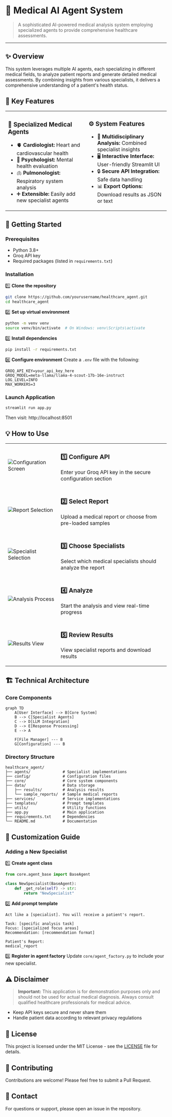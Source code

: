 # 🏥 Medical AI Agent System



> A sophisticated AI-powered medical analysis system employing specialized agents to provide comprehensive healthcare assessments.


---

## ✨ Overview

This system leverages multiple AI agents, each specializing in different medical fields, to analyze patient reports and generate detailed medical assessments. By combining insights from various specialists, it delivers a comprehensive understanding of a patient's health status.



## 🌟 Key Features

<table>
  <tr>
    <td width="50%">
      <h3>🧠 Specialized Medical Agents</h3>
      <ul>
        <li>🫀 <b>Cardiologist:</b> Heart and cardiovascular health</li>
        <li>🧠 <b>Psychologist:</b> Mental health evaluation</li>
        <li>🫁 <b>Pulmonologist:</b> Respiratory system analysis</li>
        <li>➕ <b>Extensible:</b> Easily add new specialist agents</li>
      </ul>
    </td>
    <td width="50%">
      <h3>⚙️ System Features</h3>
      <ul>
        <li>🔄 <b>Multidisciplinary Analysis:</b> Combined specialist insights</li>
        <li>🖥️ <b>Interactive Interface:</b> User-friendly Streamlit UI</li>
        <li>🔒 <b>Secure API Integration:</b> Safe data handling</li>
        <li>📊 <b>Export Options:</b> Download results as JSON or text</li>
      </ul>
    </td>
  </tr>
</table>

## 🚀 Getting Started

### Prerequisites

- Python 3.8+
- Groq API key
- Required packages (listed in `requirements.txt`)

### Installation

1️⃣ **Clone the repository**
```bash
git clone https://github.com/yourusername/healthcare_agent.git
cd healthcare_agent
```

2️⃣ **Set up virtual environment**
```bash
python -m venv venv
source venv/bin/activate  # On Windows: venv\Scripts\activate
```

3️⃣ **Install dependencies**
```bash
pip install -r requirements.txt
```

4️⃣ **Configure environment**
Create a `.env` file with the following:
```
GROQ_API_KEY=your_api_key_here
GROQ_MODEL=meta-llama/llama-4-scout-17b-16e-instruct
LOG_LEVEL=INFO
MAX_WORKERS=3
```

### Launch Application

```bash
streamlit run app.py
```
Then visit: http://localhost:8501

## 💡 How to Use

<table>
  <tr>
    <td><img src="/api/placeholder/240/180" alt="Configuration Screen"/></td>
    <td>
      <h3>1️⃣ Configure API</h3>
      <p>Enter your Groq API key in the secure configuration section</p>
    </td>
  </tr>
  <tr>
    <td><img src="/api/placeholder/240/180" alt="Report Selection"/></td>
    <td>
      <h3>2️⃣ Select Report</h3>
      <p>Upload a medical report or choose from pre-loaded samples</p>
    </td>
  </tr>
  <tr>
    <td><img src="/api/placeholder/240/180" alt="Specialist Selection"/></td>
    <td>
      <h3>3️⃣ Choose Specialists</h3>
      <p>Select which medical specialists should analyze the report</p>
    </td>
  </tr>
  <tr>
    <td><img src="/api/placeholder/240/180" alt="Analysis Process"/></td>
    <td>
      <h3>4️⃣ Analyze</h3>
      <p>Start the analysis and view real-time progress</p>
    </td>
  </tr>
  <tr>
    <td><img src="/api/placeholder/240/180" alt="Results View"/></td>
    <td>
      <h3>5️⃣ Review Results</h3>
      <p>View specialist reports and download results</p>
    </td>
  </tr>
</table>

## 🏗️ Technical Architecture

### Core Components

```mermaid
graph TD
    A[User Interface] --> B[Core System]
    B --> C[Specialist Agents]
    C --> D[LLM Integration]
    D --> E[Response Processing]
    E --> A
    
    F[File Manager] --- B
    G[Configuration] --- B
```

### Directory Structure
```
healthcare_agent/
├── agents/              # Specialist implementations
├── config/              # Configuration files
├── core/                # Core system components
├── data/                # Data storage
│   ├── results/         # Analysis results
│   └── sample_reports/  # Sample medical reports
├── services/            # Service implementations
├── templates/           # Prompt templates
├── utils/               # Utility functions
├── app.py               # Main application
├── requirements.txt     # Dependencies
└── README.md            # Documentation
```

## 🔧 Customization Guide

### Adding a New Specialist

1️⃣ **Create agent class**
```python
from core.agent_base import BaseAgent

class NewSpecialist(BaseAgent):
    def _get_role(self) -> str:
        return "NewSpecialist"
```

2️⃣ **Add prompt template**
```
Act like a [specialist]. You will receive a patient's report.

Task: [specific analysis task]
Focus: [specialized focus areas]
Recommendation: [recommendation format]

Patient's Report:
medical_report
```

3️⃣ **Register in agent factory**
Update `core/agent_factory.py` to include your new specialist.

## ⚠️ Disclaimer

> **Important:** This application is for demonstration purposes only and should not be used for actual medical diagnosis. Always consult qualified healthcare professionals for medical advice.

- Keep API keys secure and never share them
- Handle patient data according to relevant privacy regulations

## 📝 License

This project is licensed under the MIT License - see the [LICENSE](LICENSE) file for details.

## 🤝 Contributing

Contributions are welcome! Please feel free to submit a Pull Request.

## 📧 Contact

For questions or support, please open an issue in the repository.
